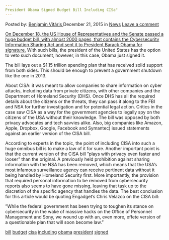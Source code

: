 ```yaml
---
President Obama Signed Budget Bill Including CISa"
---
```

<article class="post-listing post-12720 post type-post status-publish format-standard hentry category-news tag-bill tag-budget tag-cisa tag-including tag-obama tag-president tag-signed">
<div class="post-inner">
<span>Posted by: <a href="https://www.deepdotweb.com/author/benjaminvi/" title="">Benjamin Vitáris </a></span>
<span>December 21, 2015</span>
<span>in <a href="https://www.deepdotweb.com/category/news/" rel="category tag">News</a></span>
<span><a href="https://www.deepdotweb.com/2015/12/21/president-obama-signed-budget-bill-including-cisa/#respond">Leave a comment</a></span>


<p><a href="http://www.engadget.com/2015/12/18/house-senate-pass-budget-with-cisa/">On December 18, the US House of Representatives and the Senate passed a huge budget bill, with almost 2000 pages, that contains the Cybersecurity Information Sharing Act and sent it to President Barack Obama for signature.</a> With such bills, the president of the United States has the option to veto such document, however, in this case, Obama just signed it.</p>
<p>The bill lays out a $1.15 trillion spending plan that has received solid support from both sides. This should be enough to prevent a government shutdown like the one in 2013.</p>
<p>About CISA: it was meant to allow companies to share information on cyber attacks, including data from private citizens, with other companies and the Department of Homeland Security (DHS). Once DHS has all the required details about the citizens or the threats, they can pass it along to the FBI and NSA for further investigation and for potential legal action. Critics in the case saw CISA as a way for the government agencies to legally spy on the citizens of the USA without their knowledge. The bill was opposed by both privacy advocates and tech savvies alike. Also, big companies like Amazon, Apple, Dropbox, Google, Facebook and Symantec) issued statements against an earlier version of the CISA bill.</p>
<p>According to experts in the topic, the point of including CISA into such a huge omnibus bill is to make a law of it for sure. Another important point is that the current version of the CISA bill ”plays with privacy even faster and looser” than the original. A previously held prohibition against sharing information with the NSA has been removed, which means that the USA&#8217;s most infamous surveillance agency can receive pertinent data without it being handled by Homeland Security first. More importantly, the provision that required personal information to be removed from cybersecurity reports also seems to have gone missing, leaving that task up to the discretion of the specific agency that handles the data. The best conclusion for this article would be quoting Engadget’s Chris Velazco on the CISA bill:</p>
<p>”While the federal government has been trying to toughen its stance on cybersecurity in the wake of massive hacks on the Office of Personnel Management and Sony, we wound up with an, even more, effete version of a questionable plan that will soon become law.”</p>
</div>
<a href="https://www.deepdotweb.com/tag/bill/" rel="tag">bill</a> <a href="https://www.deepdotweb.com/tag/budget/" rel="tag">budget</a> <a href="https://www.deepdotweb.com/tag/cisa/" rel="tag">cisa</a> <a href="https://www.deepdotweb.com/tag/including/" rel="tag">including</a> <a href="https://www.deepdotweb.com/tag/obama/" rel="tag">obama</a> <a href="https://www.deepdotweb.com/tag/president/" rel="tag">president</a> <a href="https://www.deepdotweb.com/tag/signed/" rel="tag">signed</a></span> <span style="display:none" class="updated">2015-12-21<a href="https://www.deepdotweb.com/author/benjaminvi/" title="Posts by Benjamin Vitáris" rel="author">Benjamin Vitáris</a></strong></div>

